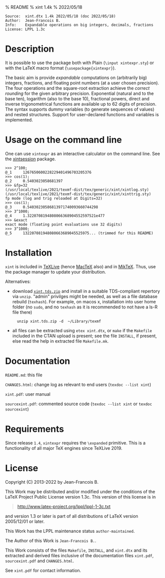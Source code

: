 % README
% xint 1.4k
% 2022/05/18

    Source:  xint.dtx 1.4k 2022/05/18 (doc 2022/05/18)
    Author:  Jean-Francois B.
    Info:    Expandable operations on big integers, decimals, fractions
    License: LPPL 1.3c


Description
===========

It is possible to use the package both with Plain (`\input xintexpr.sty`)
or with the LaTeX macro format (`\usepackage{xintexpr}`).

The basic aim is provide *expandable* computations on (arbitrarily big)
integers, fractions, and floating point numbers (at a user chosen
precision).  The four operations and the square-root extraction achieve
the *correct rounding* for the given arbitrary precision.  Exponential
(natural and to the base ten), logarithm (also to the base 10),
fractional powers, direct and inverse trigonometrical functions are
available up to 62 digits of precision.  The syntax supports dummy
variables (to generate sequences of values) and nested structures.
Support for user-declared functions and variables is implemented.

Usage on the command line
=========================

One can use `xintexpr` as an interactive calculator on the command line.
See the [xintsession](http://ctan.org/pkg/xintsession) package.

    >>> 2^100;
    @_1     1267650600228229401496703205376
    >>> cos(1);
    @_2     0.5403023058681397
    >>> &fp=32
    (/usr/local/texlive/2021/texmf-dist/tex/generic/xint/xintlog.sty)
    (/usr/local/texlive/2021/texmf-dist/tex/generic/xint/xinttrig.sty)
    fp mode (log and trig reloaded at Digits=32)
    >>> cos(1);
    @_3     0.54030230586813971740093660744298
    >>> 3^1000;
    @_4     1.3220708194808066368904552597521e477
    >>> &exact
    exact mode (floating point evaluations use 32 digits)
    >>> 3^1000;
    @_5     132207081948080663689045525975... (trimmed for this README)

Installation
============

`xint` is included in [TeXLive](http://tug.org/texlive/) (hence
[MacTeX](http://tug.org/mactex/) also) and in
[MikTeX](http://www.miktex.org/). Thus, use the package manager to
update your distribution.

Alternatives:

- download
   [`xint.tds.zip`](http://mirror.ctan.org/install/macros/generic/xint.tds.zip)
   and install in a suitable TDS-compliant repertory via `unzip`. "admin"
   privilges might be needed, as well as a file database rebuild (`texhash`).
   For example, on macos x, installation into user home folder (no `sudo`,
   and no `texhash` as it is recommended to not have a ls-R file there)

        unzip xint.tds.zip -d  ~/Library/texmf

- all files can be extracted using `etex xint.dtx`, or `make` if the
  `Makefile` included in the CTAN upload is present; see the file `INSTALL`,
  if present, else read the help in extracted file `Makefile.mk`.

Documentation
=============

`README.md`: this file

`CHANGES.html`: change log as relevant to end users
  (`texdoc --list xint`)

`xint.pdf`: user manual

`sourcexint.pdf`: commented source code
   (`texdoc --list xint` or `texdoc sourcexint`)

Requirements
============

Since release `1.4`, `xintexpr` requires the `\expanded` primitive. This
is a functionality of all major TeX engines since TeXLive 2019.

License
=======

Copyright (C) 2013-2022 by Jean-Francois B.

This Work may be distributed and/or modified under the
conditions of the LaTeX Project Public License version 1.3c.
This version of this license is in

> <http://www.latex-project.org/lppl/lppl-1-3c.txt>

and version 1.3 or later is part of all distributions of
LaTeX version 2005/12/01 or later.

This Work has the LPPL maintenance status `author-maintained`.

The Author of this Work is `Jean-Francois B.`.

This Work consists of the files `Makefile`, `INSTALL`, and `xint.dtx`
and its extracted and derived files inclusive of the documentation
files `xint.pdf`, `sourcexint.pdf` and `CHANGES.html`.

See `xint.pdf` for contact information.

